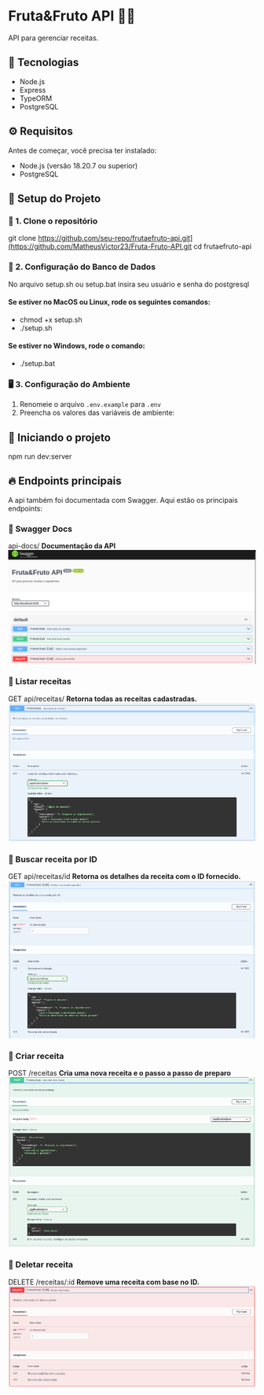 
# Fruta&Fruto API 🍏🍓

API para gerenciar receitas.

## 🔧 Tecnologias
- Node.js
- Express
- TypeORM
- PostgreSQL

## ⚙️ Requisitos
Antes de começar, você precisa ter instalado:

- Node.js (versão 18.20.7 ou superior)
- PostgreSQL

## 👾 Setup do Projeto

### 📌 1. Clone o repositório
git clone https://github.com/seu-repo/frutaefruto-api.git](https://github.com/MatheusVictor23/Fruta-Fruto-API.git
cd frutaefruto-api

### 🐘 2. Configuração do Banco de Dados
No arquivo setup.sh ou setup.bat insira seu usuário e senha do postgresql 

#### Se estiver no MacOS ou Linux, rode os seguintes comandos: 
- chmod +x setup.sh
- ./setup.sh

#### Se estiver no Windows, rode o comando: 
- ./setup.bat
  
### 🖥 3. Configuração do Ambiente

1. Renomeie o arquivo `.env.example` para `.env`
2. Preencha os valores das variáveis de ambiente:

## 🚀 Iniciando o projeto
npm run dev:server

## 🔥 Endpoints principais
A api também foi documentada com Swagger. Aqui estão os principais endpoints: 

### 📌 Swagger Docs
api-docs/ **Documentação da API**
![Texto Alternativo](images/swaggerPaths.png)

### 📌 Listar receitas
GET api/receitas/ **Retorna todas as receitas cadastradas.**
![Texto Alternativo](images/getReceitas.png)

### 📌 Buscar receita por ID
GET api/receitas/id **Retorna os detalhes da receita com o ID fornecido.**
![Texto Alternativo](images/getReceita.png)

### 📌 Criar receita
POST /receitas **Cria uma nova receita e o passo a passo de preparo**
![Texto Alternativo](images/postReceitas.png)

### 📌 Deletar receita
DELETE /receitas/:id **Remove uma receita com base no ID.**
![Texto Alternativo](images/deleteReceita.png)

